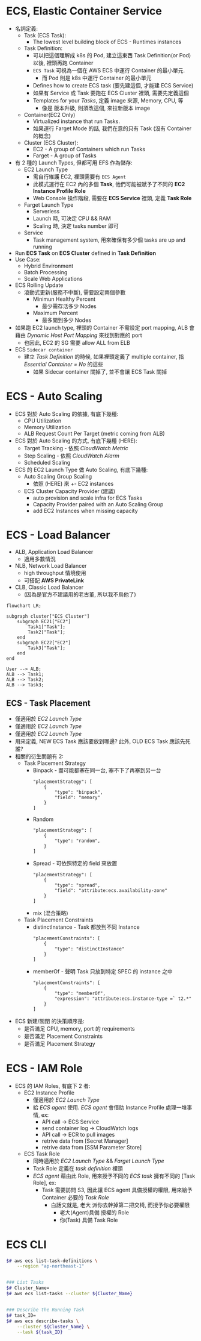 

# ECS, Elastic Container Service

- 名詞定義:
    - Task (ECS Task):
        - The lowest level building block of ECS - Runtimes instances
    - Task Definition: 
        - 可以把這個理解成 k8s 的 Pod, 建立這東西 Task Definition(or Pod) 以後, 裡頭再跑 Container
        - `ECS Task` 可視為一個在 AWS ECS 中運行 Container 的最小單元.
            - 而 Pod 則是 k8s 中運行 Container 的最小單元
        - Defines how to create ECS task (要先建這個, 才能建 ECS Service)
        - 如果有 Service 或 Task 要跑在 ECS Cluster 裡頭, 需要先定義這個
        - Templates for your *Tasks*, 定義 image 來源, Memory, CPU, 等
            - 像是 版本升級, 則須改這個, 來拉新版本 image
    - Container(EC2 Only)
        - Virtualized instance that run Tasks.
        - 如果運行 Farget Mode 的話, 我們在意的只有 Task (沒有 Container 的概念)
    - Cluster (ECS Cluster):
        - EC2 - A group of Containers which run Tasks
        - Farget - A group of Tasks
- 有 2 種的 Launch Types, 但都可用 EFS 作為儲存:
    - EC2 Launch Type
        - 需自行維護 EC2, 裡頭需要有 `ECS Agent`
        - 此模式運行在 EC2 內的多個 **Task**, 他們可能被賦予了不同的 **EC2 Instance Profile Role**
        - Web Console 操作階段, 需要在 **ECS Service** 裡頭, 定義 **Task Role**
    - Farget Launch Type
        - Serverless
        - Launch 時, 可決定 CPU && RAM
        - Scaling 時, 決定 tasks number 即可
    - Service
        - Task management system, 用來確保有多少個 tasks are up and running
- Run **ECS Task** on **ECS Cluster** defined in **Task Definition**
- Use Case:
    - Hybrid Environment
    - Batch Processing
    - Scale Web Applications
- ECS Rolling Update
    - 滾動式更新(服務不中斷), 需要設定兩個參數
        - Minimun Healthy Percent
            - 最少需存活多少 Nodes
        - Maximum Percent
            - 最多開到多少 Nodes
- 如果跑 EC2 launch type, 裡頭的 Container 不需設定 port mapping, ALB 會藉由 *Dynamic Host Port Mapping* 來找到對應的 port
    - 也因此, EC2 的 SG 需要 allow ALL from ELB
- ECS `Sidecar container`
    - 建立 *Task Definition* 的時候, 如果裡頭定義了 multiple container, 指 *Essential Container = No* 的這些
        - 如果 Sidecar container 關掉了, 並不會讓 ECS Task 關掉


# ECS - Auto Scaling

- ECS 對於 Auto Scaling 的依據, 有底下幾種:
    - CPU Utilization
    - Memory Utilization
    - ALB Request Count Per Target (metric coming from ALB)
- ECS 對於 Auto Scaling 的方式, 有底下幾種 (HERE):
    - Target Tracking - 依照 *CloudWatch Metric*
    - Step Scaling - 依照 *CloudWatch Alarm*
    - Scheduled Scaling
- ECS 的 EC2 Launch Type 做 Auto Scaling, 有底下幾種:
    - Auto Scaling Group Scaling
        - 依照 (HERE) 來 +- EC2 instances
    - ECS Cluster Capacity Provider (建議)
        - auto provision and scale infra for ECS Tasks
        - Capacity Provider paired with an Auto Scaling Group
        - add EC2 Instances when missing capacity


# ECS - Load Balancer

- ALB, Application Load Balancer
    - 適用多數情況
- NLB, Network Load Balancer
    - high throughput 情境使用
    - 可搭配 **AWS PrivateLink**
- CLB, Classic Load Balancer
    - (因為是官方不建議用的老古董, 所以我不鳥他了)

```mermaid
flowchart LR;

subgraph cluster["ECS Cluster"]
    subgraph EC21["EC2"]
        Task1["Task"];
        Task2["Task"];
    end
    subgraph EC22["EC2"]
        Task3["Task"];
    end
end

User --> ALB;
ALB --> Task1;
ALB --> Task2;
ALB --> Task3;
```


## ECS - Task Placement

- 僅適用於 *EC2 Launch Type*
- 僅適用於 *EC2 Launch Type*
- 僅適用於 *EC2 Launch Type*
- 用來定義, NEW ECS Task 應該要放到哪邊? 此外, OLD ECS Task 應該先死誰?
- 相關的衍生問題有 2:
    - Task Placement Strategy
        - Binpack - 盡可能都塞在同一台, 塞不下了再塞到另一台
            ```
            "placementStrategy": [
                {
                    "type": "binpack",
                    "field": "memory"
                }
            ]
            ```
        - Random
            ```
            "placementStrategy": [
                {
                    "type": "random",
                }
            ]
            ```
        - Spread - 可依照特定的 field 來放置
            ```
            "placementStrategy": [
                {
                    "type": "spread",
                    "field": "attribute:ecs.availability-zone"
                }
            ]
            ```
        - mix (混合策略)
    - Task Placement Constraints
        - distinctInstance - Task 都放到不同 Instance
            ```
            "placementConstraints": [
                {
                    "type": "distinctInstance"
                }
            ]
            ```
        - memberOf - 聲明 Task 只放到特定 SPEC 的 instance 之中
            ```
            "placementConstraints": [
                {
                    "type": "memberOf",
                    "expression": "attribute:ecs.instance-type =` t2.*"
                }
            ]
            ```
- ECS 新建/關閉 的決策順序是:
    - 是否滿足 CPU, memory, port 的 requirements
    - 是否滿足 Placement Constraints
    - 是否滿足 Placement Strategy


# ECS - IAM Role

- ECS 的 IAM Roles, 有底下 2 者:
    - EC2 Instance Profile
        - 僅適用於 *EC2 Launch Type*
        - 給 *ECS agent* 使用. *ECS agent* 會借助 Instance Profile 處理一堆事情, ex:
            - API call -> ECS Service
            - send container log -> CloudWatch logs
            - API call -> ECR to pull images
            - retrive data from [Secret Manager]
            - retrive data from [SSM Parameter Store]
    - ECS Task Role
        - 同時適用於 *EC2 Launch Type* && *Farget Launch Type*
        - Task Role 定義在 *task definition* 裡頭
        - *ECS agent* 藉由此 Role, 用來授予不同的 *ECS task* 擁有不同的 [Task Role], ex:
            - Task 需要訪問 S3, 因此讓 ECS agent 具備授權的權限, 用來給予 Container 必要的 *Task Role*
                - 白話文就是, 老大 派你去幹掉第二把交椅, 而授予你必要權限
                    - 老大(Agent)具備 授權的 Role
                    - 你(Task) 具備 Task Role


# ECS CLI

```bash
$# aws ecs list-task-definitions \
    --region "ap-northeast-1"


### List Tasks
$# Cluster_Name=
$# aws ecs list-tasks --cluster ${Cluster_Name}


### Describe the Running Task
$# task_ID=
$# aws ecs describe-tasks \
    --cluster ${Cluster_Name} \
    --task ${task_ID}
```
